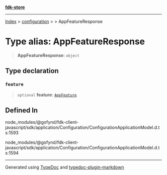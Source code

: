 [**fdk-store**](../../../README.md)
***

[Index](../../../API.md) > [configuration](../../README.md) > [<internal>](../README.md) > AppFeatureResponse

# Type alias: AppFeatureResponse

> **AppFeatureResponse**: `object`

## Type declaration

### `feature`

> `optional` **feature**: [`AppFeature`](type-alias.AppFeature.md)

## Defined In

node\_modules/@gofynd/fdk-client-javascript/sdk/application/Configuration/ConfigurationApplicationModel.d.ts:1593

node\_modules/@gofynd/fdk-client-javascript/sdk/application/Configuration/ConfigurationApplicationModel.d.ts:1594

***
Generated using [TypeDoc](https://typedoc.org/) and [typedoc-plugin-markdown](https://www.npmjs.com/package/typedoc-plugin-markdown)
